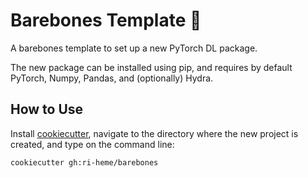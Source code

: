 # Barebones Template :cookie:

A barebones template to set up a new PyTorch DL package.

The new package can be installed using pip, and requires by default PyTorch,
Numpy, Pandas, and (optionally) Hydra.

## How to Use

Install [cookiecutter](https://cookiecutter.readthedocs.io/en/stable/),
navigate to the directory where the new project is created, and type on the 
command line:

```
cookiecutter gh:ri-heme/barebones
```
